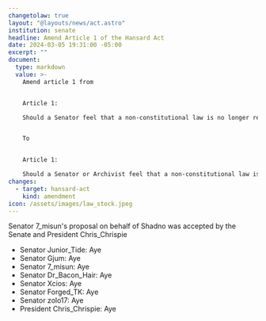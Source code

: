 ```yaml
---
changetolaw: true
layout: "@layouts/news/act.astro"
institution: senate
headline: Amend Article 1 of the Hansard Act
date: 2024-03-05 19:31:00 -05:00
excerpt: ""
document:
  type: markdown
  value: >-
    Amend article 1 from 


    Article 1: 

    Should a Senator feel that a non-constitutional law is no longer relevant, such as a treaty with a bygone nation, that Senator is permitted to request the President, within plain-view of the Senate, to nullify the law. Should the President approve the request, the law is repealed.


    To


    Article 1: 

    Should a Senator or Archivist feel that a non-constitutional law is no longer relevant, such as a treaty with a bygone nation, they are permitted to request the President, within plain-view of the Senate, to nullify the law. Should the President approve the request, the law is repealed.
changes:
  - target: hansard-act
    kind: amendment
icon: /assets/images/law_stock.jpeg
---
```

Senator 7_misun's proposal on behalf of Shadno was accepted by the Senate and President Chris_Chrispie

<!--more-->

* Senator Junior_Tide: Aye
* Senator Gjum: Aye
* Senator 7_misun: Aye
* Senator Dr_Bacon_Hair: Aye
* Senator Xcios: Aye
* Senator Forged_TK: Aye
* Senator zolo17: Aye
* President Chris_Chrispie: Aye